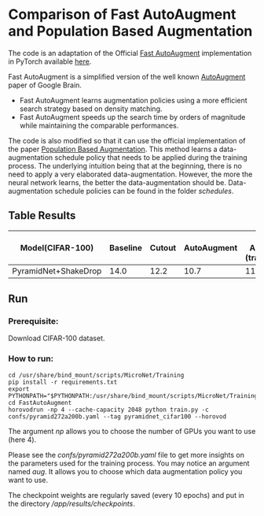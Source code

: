 # Comparison of Fast AutoAugment and Population Based Augmentation

The code is an adaptation of the Official [Fast AutoAugment](https://arxiv.org/abs/1905.00397) implementation in
PyTorch available [here](https://github.com/kakaobrain/fast-autoaugment/).

Fast AutoAugment is a simplified version of the well known [AutoAugment](https://arxiv.org/abs/1805.09501) paper of
Google Brain.

- Fast AutoAugment learns augmentation policies using a more efficient search strategy based on density matching.
- Fast AutoAugment speeds up the search time by orders of magnitude while maintaining the comparable performances.

The code is also modified so that it can use the official implementation of the paper
[Population Based Augmentation](https://arxiv.org/abs/1905.05393). This method learns a data-augmentation schedule
policy that needs to be applied during the training process. The underlying intuition being that at the
beginning, there is no need to apply a very elaborated data-augmentation. However, the more the neural network learns, the
better the data-augmentation should be. Data-augmentation schedule policies can be found in the folder *schedules*.

## Table Results


| Model(CIFAR-100)      | Baseline   | Cutout     | AutoAugment | Fast AutoAugment<br/>(transfer/direct) |PBA|
|-----------------------|------------|------------|-------------|------------------|------------------|
| PyramidNet+ShakeDrop  | 14.0       | 12.2       | 10.7        | 11.7      | 11.4     |


## Run

### Prerequisite:
Download CIFAR-100 dataset.


### How to run:
```
cd /usr/share/bind_mount/scripts/MicroNet/Training
pip install -r requirements.txt
export PYTHONPATH="$PYTHONPATH:/usr/share/bind_mount/scripts/MicroNet/Training"
cd FastAutoAugment
horovodrun -np 4 --cache-capacity 2048 python train.py -c confs/pyramid272a200b.yaml --tag pyramidnet_cifar100 --horovod
```

The argument *np* allows you to choose the number of GPUs you want to use (here 4).

Please see the *confs/pyramid272a200b.yaml* file to get more insights on the parameters used for the training process.
You may notice an argument named *aug*. It allows you to choose which data augmentation policy you want to use.  

The checkpoint weights are regularly saved (every 10 epochs) and put in the directory */app/results/checkpoints*.

